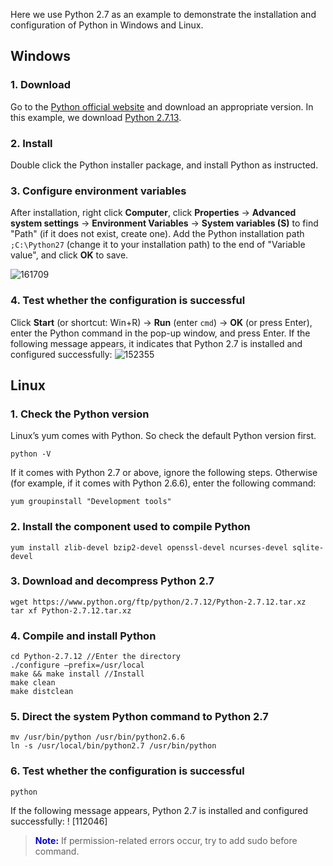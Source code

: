 Here we use Python 2.7 as an example to demonstrate the installation and configuration of Python in Windows and Linux.

## Windows
### 1. Download
Go to the [Python official website](https://www.python.org/downloads/) and download an appropriate version. In this example, we download [Python 2.7.13](https://www.python.org/ftp/python/2.7.13/python-2.7.13.amd64.msi).
### 2. Install
Double click the Python installer package, and install Python as instructed.
### 3. Configure environment variables
After installation, right click **Computer**, click **Properties** -> **Advanced system settings** -> **Environment Variables** -> **System variables (S)** to find "Path" (if it does not exist, create one). Add the Python installation path `;C:\Python27` (change it to your installation path) to the end of "Variable value", and click **OK** to save.

![161709](//mc.qcloudimg.com/static/img/b5784ed03d0f2fd07195c9c3ae1e5075/image.png)
### 4. Test whether the configuration is successful
Click **Start** (or shortcut: Win+R) -> **Run** (enter `cmd`) -> **OK** (or press Enter), enter the Python command in the pop-up window, and press Enter. If the following message appears, it indicates that Python 2.7 is installed and configured successfully:
![152355](//mc.qcloudimg.com/static/img/026d7738b234171b285a98f0e751038a/image.png)
## Linux
### 1. Check the Python version 
Linux’s yum comes with Python. So check the default Python version first.
```
python -V
``` 
If it comes with Python 2.7 or above, ignore the following steps. Otherwise (for example, if it comes with Python 2.6.6), enter the following command:
```
yum groupinstall "Development tools"
```
### 2. Install the component used to compile Python
```
yum install zlib-devel bzip2-devel openssl-devel ncurses-devel sqlite-devel
```
### 3. Download and decompress Python 2.7 
```
wget https://www.python.org/ftp/python/2.7.12/Python-2.7.12.tar.xz
tar xf Python-2.7.12.tar.xz
```
### 4. Compile and install Python
```
cd Python-2.7.12 //Enter the directory
./configure –prefix=/usr/local
make && make install //Install
make clean 
make distclean
```
### 5. Direct the system Python command to Python 2.7
```
mv /usr/bin/python /usr/bin/python2.6.6
ln -s /usr/local/bin/python2.7 /usr/bin/python
```
### 6. Test whether the configuration is successful
```
python
```
If the following message appears, Python 2.7 is installed and configured successfully:
! [112046]
> <font color="#0000cc">**Note:**</font>
If permission-related errors occur, try to add sudo before command.
